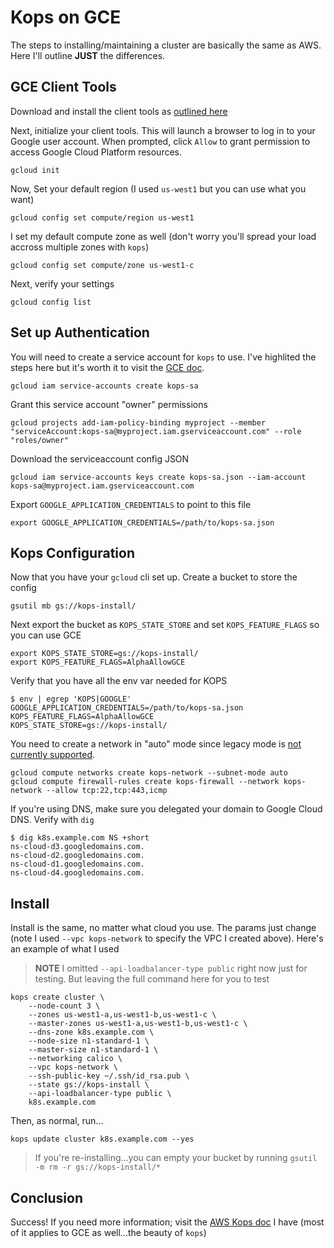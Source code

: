# Kops on GCE

The steps to installing/maintaining a cluster are basically the same as AWS. Here I'll outline **JUST** the differences.

## GCE Client Tools

Download and install the client tools as [outlined here](https://cloud.google.com/sdk/)

Next, initialize your client tools. This will launch a browser to log in to your Google user account. When prompted, click `Allow` to grant permission to access Google Cloud Platform resources.

```
gcloud init
```

Now, Set your default region (I used `us-west1` but you can use what you want)

```
gcloud config set compute/region us-west1
```

I set my default compute zone as well (don't worry you'll spread your load accross multiple zones with `kops`)

```
gcloud config set compute/zone us-west1-c
```

Next, verify your settings

```
gcloud config list
```

## Set up Authentication

You will need to create a service account for `kops` to use. I've highlited the steps here but it's worth it to visit the [GCE doc](https://cloud.google.com/docs/authentication/production#obtaining_and_providing_service_account_credentials_manually).

```
gcloud iam service-accounts create kops-sa
```

Grant this service account "owner" permissions

```
gcloud projects add-iam-policy-binding myproject --member "serviceAccount:kops-sa@myproject.iam.gserviceaccount.com" --role "roles/owner"
```

Download the serviceaccount config JSON

```
gcloud iam service-accounts keys create kops-sa.json --iam-account kops-sa@myproject.iam.gserviceaccount.com
```

Export `GOOGLE_APPLICATION_CREDENTIALS` to point to this file

```
export GOOGLE_APPLICATION_CREDENTIALS=/path/to/kops-sa.json
```

## Kops Configuration

Now that you have your `gcloud` cli set up. Create a bucket to store the config

```
gsutil mb gs://kops-install/
```

Next export the bucket as `KOPS_STATE_STORE` and set `KOPS_FEATURE_FLAGS` so you can use GCE

```
export KOPS_STATE_STORE=gs://kops-install/
export KOPS_FEATURE_FLAGS=AlphaAllowGCE
```

Verify that you have all the env var needed for KOPS

```
$ env | egrep 'KOPS|GOOGLE'
GOOGLE_APPLICATION_CREDENTIALS=/path/to/kops-sa.json
KOPS_FEATURE_FLAGS=AlphaAllowGCE
KOPS_STATE_STORE=gs://kops-install/
```

You need to create a network in "auto" mode since legacy mode is [not currently supported](https://github.com/kubernetes/kops/issues/4608).

```
gcloud compute networks create kops-network --subnet-mode auto
gcloud compute firewall-rules create kops-firewall --network kops-network --allow tcp:22,tcp:443,icmp
```

If you're using DNS, make sure you delegated your domain to Google Cloud DNS. Verify with `dig`

```
$ dig k8s.example.com NS +short
ns-cloud-d3.googledomains.com.
ns-cloud-d2.googledomains.com.
ns-cloud-d1.googledomains.com.
ns-cloud-d4.googledomains.com.
```

## Install

Install is the same, no matter what cloud you use. The params just change (note I used `--vpc kops-network` to specify the VPC I created above). Here's an example of what I used

> **NOTE** I omitted `--api-loadbalancer-type public` right now just for testing. But leaving the full command here for you to test

```
kops create cluster \
    --node-count 3 \
    --zones us-west1-a,us-west1-b,us-west1-c \
    --master-zones us-west1-a,us-west1-b,us-west1-c \
    --dns-zone k8s.example.com \
    --node-size n1-standard-1 \
    --master-size n1-standard-1 \
    --networking calico \
    --vpc kops-network \
    --ssh-public-key ~/.ssh/id_rsa.pub \
    --state gs://kops-install \
    --api-loadbalancer-type public \
    k8s.example.com
```

Then, as normal, run...


```
kops update cluster k8s.example.com --yes
```

> If you're re-installing...you can empty your bucket by running `gsutil -m rm -r gs://kops-install/*`

## Conclusion

Success! If you need more information; visit the [AWS Kops doc](k8s-kops.md) I have (most of it applies to GCE as well...the beauty of `kops`)
